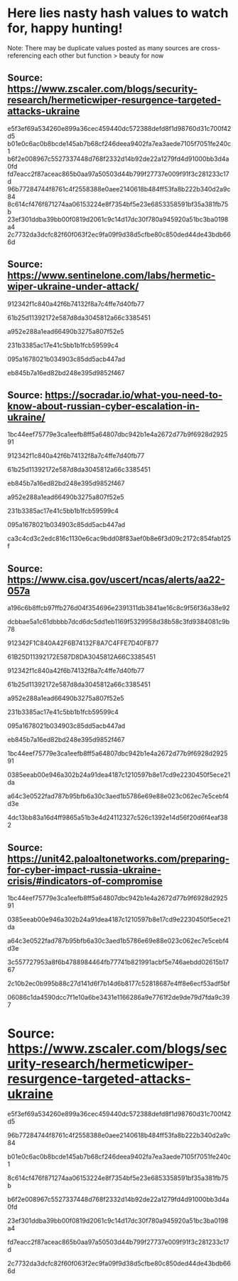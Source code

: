 # Here lies nasty hash values to watch for, happy hunting!
Note: There may be duplicate values posted as many sources are cross-referencing each other but function > beauty for now

## Source: https://www.zscaler.com/blogs/security-research/hermeticwiper-resurgence-targeted-attacks-ukraine

e5f3ef69a534260e899a36cec459440dc572388defd8f1d98760d31c700f42d5
b01e0c6ac0b8bcde145ab7b68cf246deea9402fa7ea3aede7105f7051fe240c1
b6f2e008967c5527337448d768f2332d14b92de22a1279fd4d91000bb3d4a0fd
fd7eacc2f87aceac865b0aa97a50503d44b799f27737e009f91f3c281233c17d
96b77284744f8761c4f2558388e0aee2140618b484ff53fa8b222b340d2a9c84
8c614cf476f871274aa06153224e8f7354bf5e23e6853358591bf35a381fb75b
23ef301ddba39bb00f0819d2061c9c14d17dc30f780a945920a51bc3ba0198a4
2c7732da3dcfc82f60f063f2ec9fa09f9d38d5cfbe80c850ded44de43bdb666d

## Source: https://www.sentinelone.com/labs/hermetic-wiper-ukraine-under-attack/

912342f1c840a42f6b74132f8a7c4ffe7d40fb77

61b25d11392172e587d8da3045812a66c3385451

a952e288a1ead66490b3275a807f52e5

231b3385ac17e41c5bb1b1fcb59599c4

095a1678021b034903c85dd5acb447ad

eb845b7a16ed82bd248e395d9852f467

## Source: https://socradar.io/what-you-need-to-know-about-russian-cyber-escalation-in-ukraine/

1bc44eef75779e3ca1eefb8ff5a64807dbc942b1e4a2672d77b9f6928d292591

912342f1c840a42f6b74132f8a7c4ffe7d40fb77

61b25d11392172e587d8da3045812a66c3385451

eb845b7a16ed82bd248e395d9852f467

a952e288a1ead66490b3275a807f52e5

231b3385ac17e41c5bb1b1fcb59599c4

095a1678021b034903c85dd5acb447ad

ca3c4cd3c2edc816c1130e6cac9bdd08f83aef0b8e6f3d09c2172c854fab125f 

## Source: https://www.cisa.gov/uscert/ncas/alerts/aa22-057a

a196c6b8ffcb97ffb276d04f354696e2391311db3841ae16c8c9f56f36a38e92

dcbbae5a1c61dbbbb7dcd6dc5dd1eb1169f5329958d38b58c3fd9384081c9b78

912342F1C840A42F6B74132F8A7C4FFE7D40FB77

61B25D11392172E587D8DA3045812A66C3385451

912342f1c840a42f6b74132f8a7c4ffe7d40fb77

61b25d11392172e587d8da3045812a66c3385451

a952e288a1ead66490b3275a807f52e5

231b3385ac17e41c5bb1b1fcb59599c4

095a1678021b034903c85dd5acb447ad

eb845b7a16ed82bd248e395d9852f467

1bc44eef75779e3ca1eefb8ff5a64807dbc942b1e4a2672d77b9f6928d292591

0385eeab00e946a302b24a91dea4187c1210597b8e17cd9e2230450f5ece21da

a64c3e0522fad787b95bfb6a30c3aed1b5786e69e88e023c062ec7e5cebf4d3e

4dc13bb83a16d4ff9865a51b3e4d24112327c526c1392e14d56f20d6f4eaf382

## Source: https://unit42.paloaltonetworks.com/preparing-for-cyber-impact-russia-ukraine-crisis/#indicators-of-compromise

1bc44eef75779e3ca1eefb8ff5a64807dbc942b1e4a2672d77b9f6928d292591

0385eeab00e946a302b24a91dea4187c1210597b8e17cd9e2230450f5ece21da

a64c3e0522fad787b95bfb6a30c3aed1b5786e69e88e023c062ec7e5cebf4d3e

3c557727953a8f6b4788984464fb77741b821991acbf5e746aebdd02615b1767

2c10b2ec0b995b88c27d141d6f7b14d6b8177c52818687e4ff8e6ecf53adf5bf

06086c1da4590dcc7f1e10a6be3431e1166286a9e7761f2de9de79d7fda9c397


# Source: https://www.zscaler.com/blogs/security-research/hermeticwiper-resurgence-targeted-attacks-ukraine

e5f3ef69a534260e899a36cec459440dc572388defd8f1d98760d31c700f42d5

96b77284744f8761c4f2558388e0aee2140618b484ff53fa8b222b340d2a9c84

b01e0c6ac0b8bcde145ab7b68cf246deea9402fa7ea3aede7105f7051fe240c1

8c614cf476f871274aa06153224e8f7354bf5e23e6853358591bf35a381fb75b

b6f2e008967c5527337448d768f2332d14b92de22a1279fd4d91000bb3d4a0fd

23ef301ddba39bb00f0819d2061c9c14d17dc30f780a945920a51bc3ba0198a4

fd7eacc2f87aceac865b0aa97a50503d44b799f27737e009f91f3c281233c17d

2c7732da3dcfc82f60f063f2ec9fa09f9d38d5cfbe80c850ded44de43bdb666d
